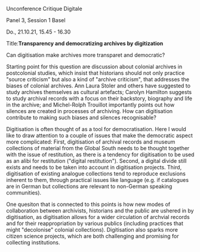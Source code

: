 Unconference Critique Digitale

Panel 3, Session 1 Basel

Do., 21.10.21, 15.45 - 16.30

Title:**Transparency and democratizing archives by digitization**

Can digitisation make archives more transparet and democratic?

Starting point for this question are discussion about colonial archives in postcolonial studies, which insist that historians should not only practice "source criticism" but also a kind of "archive criticism", that addresses the biases of colonial archives. Ann Laura Stoler and others have suggested to study archives themselves as cultural artefacts; Carolyn Hamilton suggests to study archival records with a focus on their backstory, biography and life in the archive; and Michel-Rolph Trouillot importantly points out how silences are created in processes of archiving. How can digitisation contribute to making such biases and silences recognisable?

Digitisation is often thought of as a tool for democratisation. Here I would like to draw attention to a couple of issues that make the democratic aspect more complicated: First, digitisation of archival records and museum collections of material from the Global South needs to be thought together with the issue of restitution, as there is a tendency for digitisation to be used as an alibi for restitution ("digital restitution"). Second, a digital divide still exists and needs to be taken into account in digitisation projects. Third, digitisation of existing analogue collections tend to reproduce exclusions inherent to them, through practical issues like language (e.g. if catalogues are in German but collections are relevant to non-German speaking communities).

One quesiton that is connected to this points is how new modes of collaboration between archivists, historians and the public are ushered in by digitisation, as digitisation allows for a wider circulation of archvial records and for their reappropriation by various publics (including practices that might "decolonise" colonial collections). Digitisation also sparks more citizen science projects, which are both challenging and promising for collecting institutions.
